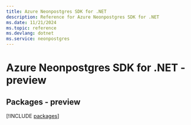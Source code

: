 ```yaml
---
title: Azure Neonpostgres SDK for .NET
description: Reference for Azure Neonpostgres SDK for .NET
ms.date: 11/21/2024
ms.topic: reference
ms.devlang: dotnet
ms.service: neonpostgres
---
```

# Azure Neonpostgres SDK for .NET - preview
## Packages - preview
[!INCLUDE [packages](neonpostgres-index.md)]